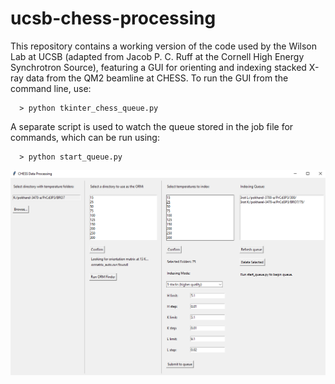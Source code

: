 # ucsb-chess-processing

This repository contains a working version of the code used by the Wilson Lab at UCSB (adapted from Jacob P. C. Ruff at the Cornell High Energy Synchrotron Source), featuring a GUI for orienting and indexing stacked X-ray data from the QM2 beamline at CHESS. To run the GUI from the command line, use:

```
  > python tkinter_chess_queue.py
```

A separate script is used to watch the queue stored in the job file for commands, which can be run using:

```
  > python start_queue.py
```

![tkinter_chess_queue](app_screenshot.png)
